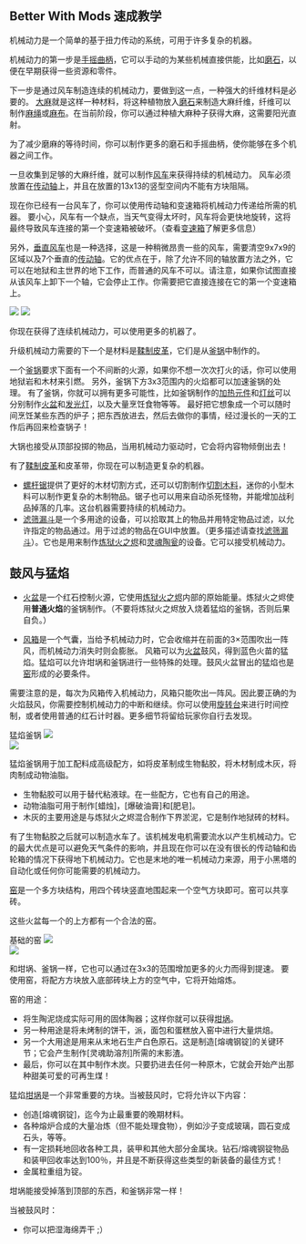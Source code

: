 ## Better With Mods 速成教学

机械动力是一个简单的基于扭力传动的系统，可用于许多复杂的机器。

机械动力的第一步是[手摇曲柄](../blocks/hand_crank.md)，它可以手动的为某些机械直接供能，比如[磨石](../blocks/mill.md)，以便在早期获得一些资源和零件。

下一步是通过风车制造连续的机械动力，要做到这一点，一种强大的纤维材料是必要的。
[大麻](../blocks/hemp.md)就是这样一种材料，将这种植物放入[磨石](../blocks/mill.md)来制造大麻纤维，纤维可以制作[麻绳](../items/rope.md)或[麻布](../items/fabric.md)。在当前阶段，你可以通过种植大麻种子获得大麻，这需要阳光直射。

为了减少磨麻的等待时间，你可以制作更多的磨石和手摇曲柄，使你能够在多个机器之间工作。

一旦收集到足够的大麻纤维，就可以制作[风车](../blocks/windmill.md)来获得持续的机械动力。
风车必须放置在[传动轴](../blocks/axle.md)上，并且在放置的13x13的竖型空间内不能有方块阻隔。

现在你已经有一台风车了，你可以使用传动轴和变速箱将机械动力传递给所需的机器。
要小心，风车有一个缺点，当天气变得太坏时，风车将会更快地旋转，这将最终导致风车连接的第一个变速箱被破坏。（查看[变速箱](../blocks/gearbox.md)了解更多信息）

另外，[垂直风车](../blocks/windmill.md)也是一种选择，这是一种稍微昂贵一些的风车，需要清空9x7x9的区域以及7个垂直的[传动轴](../blocks/axle.md)。它的优点在于，除了允许不同的轴放置方法之外，它可以在地狱和主世界的地下工作，而普通的风车不可以。请注意，如果你试图直接从该风车上卸下一个轴，它会停止工作。你需要把它直接连接在它的第一个变速箱上。

![](betterwithmods:docs/imgs/mechanical-power.png)
![](https://betterwithmods.github.io/Documentation/imgs/mechanical-power.png)

你现在获得了连续机械动力，可以使用更多的机器了。

升级机械动力需要的下一个是材料是[鞣制皮革](../items/tanned_leather.md)，它们是从[釜锅](../blocks/cauldron.md)中制作的。


一个[釜锅](../blocks/cauldron.md)要求下面有一个不间断的火源，如果你不想一次次打火的话，你可以使用地狱岩和木材来引燃。
另外，釜锅下方3x3范围内的火焰都可以加速釜锅的处理。
有了釜锅，你就可以拥有更多可能性，比如釜锅制作的[加热元件](../items/element.md)和[灯丝](../items/filament.md)可以分别制作[火盆](../blocks/hibachi.md)和[发光灯](../blocks/light.md)，以及大量烹饪食物等等。
最好把它想象成一个可以随时间烹饪某些东西的炉子；把东西放进去，然后去做你的事情，经过漫长的一天的工作后再回来检查锅子！

大锅也接受从顶部投掷的物品，当用机械动力驱动时，它会将内容物倾倒出去！

有了[鞣制皮革](../items/tanned_leather.md)和皮革带，你现在可以制造更复杂的机器。
* [螺杆锯](../blocks/saw.md)提供了更好的木材切割方式，还可以切割制作[切割木料](../blocks/minimized_wood.md)，迷你的小型木料可以制作更复杂的木制物品。锯子也可以用来自动杀死怪物，并能增加战利品掉落的几率。这台机器需要持续的机械动力。
* [滤筛漏斗](../blocks/hopper.md)是一个多用途的设备，可以拾取其上的物品并用特定物品过滤，以允许指定的物品通过。用于过滤的物品在GUI中放置。（更多描述请查找[滤筛漏斗](../blocks/hopper.md)）。它也是用来制作[炼狱火之烬](../items/hellfire.md)和[灵魂陶瓮](../blocks/soul_urn.md)的设备。它可以接受机械动力。

## 鼓风与猛焰

* [火盆](../blocks/hibachi.md)是一个红石控制火源，它使用[炼狱火之烬](../items/hellfire.md)内部的原始能量。炼狱火之烬使用**普通火焰**的釜锅制作。（不要将炼狱火之烬放入烧着猛焰的釜锅，否则后果自负。）

* [风箱](../blocks/bellows.md)是一个气囊，当给予机械动力时，它会收缩并在前面的3×范围吹出一阵风，而机械动力消失时则会膨胀。
风箱可以为[火盆](../blocks/hibachi.md)鼓风，得到蓝色火苗的猛焰。猛焰可以允许坩埚和釜锅进行一些特殊的处理。鼓风火盆冒出的猛焰也是[窑](../blocks/kiln.md)形成的必要条件。

需要注意的是，每次为风箱传入机械动力，风箱只能吹出一阵风。因此要正确的为火焰鼓风，你需要控制机械动力的中断和继续。你可以使用[旋转台](../blocks/turntable.md)来进行时间控制，或者使用普通的红石计时器。更多细节将留给玩家你自行去发现。

猛焰釜锅
![](https://betterwithmods.github.io/Documentation/imgs/stoking.png)    
![](betterwithmods:docs/imgs/stoking.png)

猛焰釜锅用于加工配料成高级配方，如将皮革制成生物黏胶，将木材制成木灰，将肉制成动物油脂。
 * 生物黏胶可以用于替代粘液球。在一些配方，它也有自己的用途。
 * 动物油脂可用于制作[蜡烛]，[爆破油膏]和[肥皂]。
 * 木灰的主要用途是与炼狱火之烬混合制作下界淤泥，它是制作地狱砖的材料。

有了生物黏胶之后就可以制造水车了。该机械发电机需要流水以产生机械动力。它的最大优点是可以避免天气条件的影响，并且现在你可以在没有很长的传动轴和齿轮箱的情况下获得地下机械动力。它也是末地的唯一机械动力来源，用于小黑塔的自动化或任何你可能需要的机械动力。

[窑](../blocks/kiln.md)是一个多方块结构，用四个砖块竖直地围起来一个空气方块即可。窑可以共享砖。

这些火盆每一个的上方都有一个合法的窑。

基础的窑
![](https://betterwithmods.github.io/Documentation/imgs/kilns.png)    
![](betterwithmods:docs/imgs/kilns.png)

和坩埚、釜锅一样，它也可以通过在3x3的范围增加更多的火力而得到提速。
要使用窑，将配方方块放入底部砖块上方的空气中，它将开始熔炼。

窑的用途：
 * 将生陶泥烧成实际可用的固体陶器；这样你就可以获得[坩埚](../blocks/crucible.md)。
 * 另一种用途是将未烤制的饼干，派，面包和蛋糕放入窑中进行大量烘焙。
 * 另一个大用途是用来从末地石生产白色原石。这是制造[熔魂钢锭]的关键环节；它会产生制作[灵魂助溶剂]所需的末影渣。
 * 最后，你可以在其中制作木炭。只要扔进去任何一种原木，它就会开始产出那种甜美可爱的可再生煤！

猛焰[坩埚](../blocks/crucible.md)是一个非常重要的方块。当被鼓风时，它将允许以下内容：

 * 创造[熔魂钢锭]，迄今为止最重要的晚期材料。
 * 各种熔炉合成的大量冶炼（但不能处理食物），例如沙子变成玻璃，圆石变成石头，等等。
 * 有一定损耗地回收各种工具，装甲和其他大部分金属块。钻石/熔魂钢锭物品和装甲回收率达到100％，并且是不断获得这些类型的新装备的最佳方式！
 * 金属粒重组为锭。

坩埚能接受掉落到顶部的东西，和釜锅非常一样！

当被鼓风时：
 * 你可以把湿海绵弄干 ;）

